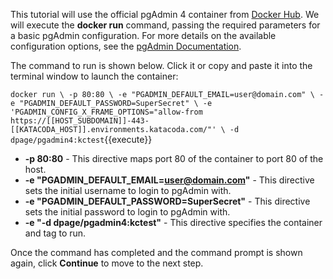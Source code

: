 This tutorial will use the official pgAdmin 4 container from
[Docker Hub](https://cloud.docker.com/repository/docker/dpage/pgadmin4). We will execute the
**docker run** command, passing the required parameters for a basic pgAdmin
configuration. For more details on the available configuration options, see the
[pgAdmin Documentation](https://www.pgadmin.org/docs/pgadmin4/latest/container_deployment.html).

The command to run is shown below. Click it or copy and paste it into the
terminal window to launch the container:

`docker run \
    -p 80:80 \
    -e "PGADMIN_DEFAULT_EMAIL=user@domain.com" \
    -e "PGADMIN_DEFAULT_PASSWORD=SuperSecret" \
    -e 'PGADMIN_CONFIG_X_FRAME_OPTIONS="allow-from https://[[HOST_SUBDOMAIN]]-443-[[KATACODA_HOST]].environments.katacoda.com/"' \
    -d dpage/pgadmin4:kctest`{{execute}}

* **-p 80:80** - This directive maps port 80 of the container to port 80 of the
  host.
* **-e "PGADMIN_DEFAULT_EMAIL=user@domain.com"** - This directive sets the
  initial username to login to pgAdmin with.
* **-e "PGADMIN_DEFAULT_PASSWORD=SuperSecret"** - This directive sets the
  initial password to login to pgAdmin with.
* **-e "-d dpage/pgadmin4:kctest"** - This directive specifies the container
  and tag to run.

Once the command has completed and the command prompt is shown again, click
**Continue** to move to the next step.

